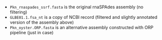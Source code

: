 * `Pkn_rnaspades_ssrf.fasta` is the original rnaSPAdes assembly (no filtering)
 * `GLBE01.1.fsa_nt` is a copy of NCBI record (filtered and slightly annotated version of the assembly above)
 * `Pkn_oyster.ORP.fasta` is an alternative assembly constructed with ORP pipeline (just in case)